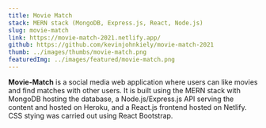 ```yaml
---
title: Movie Match
stack: MERN stack (MongoDB, Express.js, React, Node.js)
slug: movie-match
link: https://movie-match-2021.netlify.app/
github: https://github.com/kevinjohnkiely/movie-match-2021
thumb: ../images/thumbs/movie-match.png
featuredImg: ../images/featured/movie-match.png
---
```


**Movie-Match** is a social media web application where users can like movies and find matches with other users. 
It is built using the MERN stack with MongoDB hosting the database, a Node.js/Express.js API serving the content and hosted on Heroku, and a React.js frontend hosted on Netlify. CSS stying was carried out using React Bootstrap.